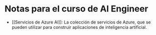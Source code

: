 # Notas para el curso de AI Engineer

 - [[Servicios de Azure AI]]: La colección de servicios de Azure, que se pueden utilizar para construir aplicaciones de inteligencia artificial.
